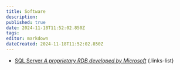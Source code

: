 ```yaml
---
title: Software
description: 
published: true
date: 2024-11-18T11:52:02.850Z
tags: 
editor: markdown
dateCreated: 2024-11-18T11:52:02.850Z
---
```


- [SQL Server *A proprietary RDB developed by Microsoft*](/software/sql-server)
{.links-list}